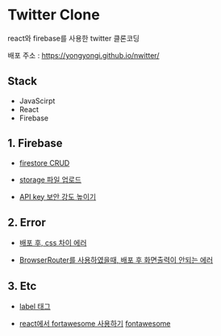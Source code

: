 # Twitter Clone

react와 firebase를 사용한 twitter 클론코딩

배포 주소 : https://yongyongi.github.io/nwitter/

## Stack

- JavaScirpt
- React
- Firebase

## 1. Firebase

- [firestore CRUD](https://www.notion.so/firestore-CRUD-5724244025054bcc96eab4ce9f12d33f)

- [storage 파일 업로드](https://www.notion.so/firebase-storage-7b2ad963e0f241138123f2e5303c59b3)

- [API key 보안 강도 높이기](https://www.notion.so/API-key-b9f4faf3951244309ad5a5346c86a2b5)

## 2. Error

- [배포 후, css 차이 에러](https://www.notion.so/css-d55d56e3b42b4dce8a91c562b19a501c)

- [BrowserRouter를 사용하였을때, 배포 후 화면출력이 안되는 에러](https://www.notion.so/BrowserRouter-93e8770bd8364c22b6c616381663a68a)

## 3. Etc

- [label 태그](https://www.notion.so/label-a2e6607d478843e18e5211d6edc6659c)

- [react에서 fortawesome 사용하기](https://ddock4you.netlify.app/React/%EB%A6%AC%EC%95%A1%ED%8A%B8%EC%97%90%EC%84%9C-fontawesome-%EC%82%AC%EC%9A%A9%ED%95%98%EA%B8%B0/)
  [fontawesome](https://fontawesome.com/)
